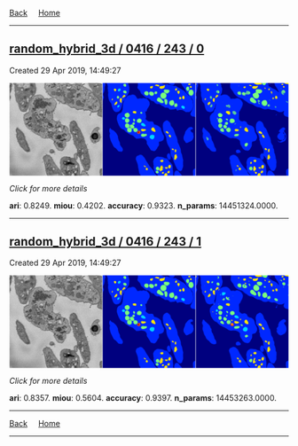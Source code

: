 
[Back](..)&nbsp;&nbsp;&nbsp;&nbsp;&nbsp;[Home](https://leapmanlab.github.io/snapshots)

---

<div class="summary"><a href="0"><h2>random_hybrid_3d / 0416 / 243 / 0</h2></a><p>Created 29 Apr 2019, 14:49:27
</p><a href="0"><img src="0/media/summary.png" align="center"></a><p>
<i>Click for more details</i>
</p></div>

**ari**: 0.8249. **miou**: 0.4202. **accuracy**: 0.9323. **n_params**: 14451324.0000. 

---

<div class="summary"><a href="1"><h2>random_hybrid_3d / 0416 / 243 / 1</h2></a><p>Created 29 Apr 2019, 14:49:27
</p><a href="1"><img src="1/media/summary.png" align="center"></a><p>
<i>Click for more details</i>
</p></div>

**ari**: 0.8357. **miou**: 0.5604. **accuracy**: 0.9397. **n_params**: 14453263.0000. 

---

[Back](..)&nbsp;&nbsp;&nbsp;&nbsp;&nbsp;[Home](https://leapmanlab.github.io/snapshots)

---